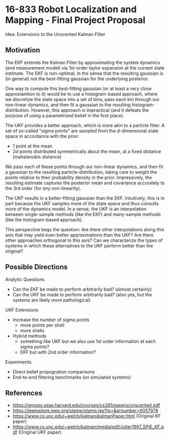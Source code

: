 # 16-833 Robot Localization and Mapping - Final Project Proposal

Idea: Extensions to the Unscented Kalman Filter


## Motivation

The EKF extends the Kalman Filter by approximating the system dynamics (and measurement model) via 1st-order taylor expansion at the current state estimate. The EKF is non-optimal, in the sense that the resulting gaussian is (in general) not the best-fitting gaussian for the underlying posterior. 

One way to compute this best-fitting gaussian (or at least a very close approxiamtion to it) would be to use a histogram-based approach, where we discretize the state space into a set of bins, pass each bin through our non-linear dynamics, and then fit a gaussian to the resulting histogram-distribution. However, this approach is impractical (and it defeats the purpose of using a parametrized belief in the first place).

The UKF provides a better approach, which is more akin to a particle filter. A set of so-called "sigma points" are sampled from the $d$-dimensional state space in accordance with the prior:
 - 1 point at the mean
 - $2d$ points distributed symmetrically about the mean, at a fixed distance (mahalanobis distance)

We pass each of these points through our non-linear dynamics, and then fit a gaussian to the resulting particle-distribution, taking care to weight the points relative to their probability density in the prior. Impressively, the resulting estimate captures the posterior mean and covariance accurately to the 3rd order (for *any* non-linearity).

The UKF results in a better-fitting gaussian than the EKF. Intuitively, this is in part because the UKF samples more of the state space and thus consults more of the dynamics model. In a sense, the UKF is an interpolation between single-sample methods (like the EKF) and many-sample methods (like the histogram-based approach). 

This perspective begs the question: Are there other interpolations along this axis that may yield even better approximations than the UKF? Are there other approaches orthogonal to this axis? Can we characterize the types of systems in which these alternatives to the UKF perform better than the original?



## Possible Directions

Analytic Questions
 - Can the EKF be made to perform arbitrarily bad? (almost certainly)
 - Can the UKF be made to perform arbitrarily bad? (also yes, but the systems are likely more pathological)

UKF Extensions
 - Increase the number of sigma points
   - more points per shell
   - more shells
 - Hybrid methods
   - something like UKF but we also use 1st order information at each sigma points?
   - EKF but with 2nd order information?

Experiments
 - Direct belief propogration comparisons
 - End-to-end filtering benchmarks (on simulated systems)

## References

 - https://groups.seas.harvard.edu/courses/cs281/papers/unscented.pdf
 - https://ieeexplore.ieee.org/stamp/stamp.jsp?tp=&arnumber=6057978
 - https://www.cs.unc.edu/~welch/kalman/kalmanPaper.html (Original KF paper)
 - https://www.cs.unc.edu/~welch/kalman/media/pdf/Julier1997_SPIE_KF.pdf (Original UKF paper)
